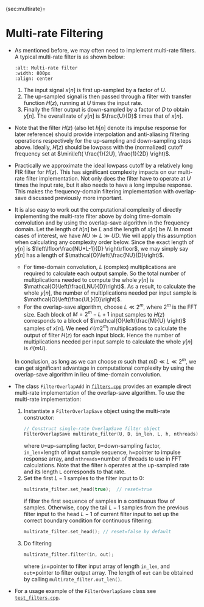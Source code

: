 (sec:multirate)=
# Multi-rate Filtering
* As mentioned before, we may often need to implement multi-rate filters. A typical multi-rate filter is as shown below:
  ```{image} ../figures/multirate.png
  :alt: Multi-rate filter
  :width: 800px
  :align: center
  ``` 
  1. The input signal $x[n]$ is first up-sampled by a factor of $U$.
  1. The up-sampled signal is then passed through a filter with
      transfer function $H(z)$, running at $U$ times the input rate.
  1. Finally the filter output is down-sampled by a factor of $D$ to
     obtain $y[n]$.
  The overall rate of $y[n]$ is $\frac{U}{D}$ times that of $x[n]$.
* Note that the filter $H(z)$ (also let $h[n]$ denote its impulse
  response for later reference) should provide interpolation and
  anti-aliasing filtering operations respectively for the up-sampling
  and down-sampling steps above. Ideally, $H(z)$ should be lowpass with
  the (normalized) cutoff frequency set at $\min\left( \frac{1}{2U},
  \frac{1}{2D} \right)$.
* Practically we approximate the ideal lowpass cutoff by a relatively
  long FIR filter for $H(z)$. This has significant complexity impacts
  on our multi-rate filter implementation. Not only does the filter
  have to operate at $U$ times the input rate, but it also needs to
  have a long impulse response. This makes the frequency-domain
  filtering implementation with overlap-save discussed previously
  more important.
* It is also easy to work out the computational complexity of directly
  implementing the multi-rate filter above by doing time-domain
  convolution and by using the overlap-save algorithm in the frequency
  domain. Let the length of $h[n]$ be $L$ and the length of $x[n]$ be
  $N$. In most cases of interest, we have $NU \gg L \gg UD$.  We will
  apply this assumption when calculating any complexity order
  below. Since the exact length of $y[n]$ is
  $\left\lfloor\frac{NU+L-1}{D} \right\rfloor$, we may simply say
  $y[n]$ has a length of $\mathcal{O}\left(\frac{NU}{D}\right)$.
  - For time-domain convolution, $L$ (complex) multiplications
     are required to calculate each output sample. So the total number
     of multiplications needed to compute the whole $y[n]$ is
     $\mathcal{O}\left(\frac{LNU}{D}\right)$. As a result, to
     calculate the whole $y[n]$, the number of multiplications needed
     per input sample is $\mathcal{O}\left(\frac{UL}{D}\right)$.
  - For the overlap-save algorithm, choose $L \ll 2^m$, where
    $2^m$ is the FFT size. Each block of $M=2^m-L+1$ input samples
    to $H(z)$ corresponds to a block of $\mathcal{O}\left(\frac{M}{U}
    \right)$ samples of $x[n]$. We need $\mathcal{O}\left(m 2^m
    \right)$ multiplications to calculate the output of filter $H(z)$
    for each input block. Hence the number of multiplications needed
    per input sample to calculate the whole $y[n]$ is
    $\mathcal{O}\left(mU\right)$. 
   
  In conclusion, as long as we can choose $m$ such that $mD \ll L \ll
  2^m$, we can get significant advantage in computational complexity
  by using the overlap-save algorithm in lieu of time-domain
  convolution.
    
* The class `FilterOverlapAdd` in [`filters.cpp`](code:filters_cpp) 
   provides an example direct multi-rate implementation of the
   overlap-save algorithm. To use the multi-rate implementation:
   1. Instantiate a `FilterOverlapSave` object using the multi-rate constructor:
      ```c++
      // Construct single-rate OverlapSave filter object
      FilterOverlapSave multirate_filter(U, D, in_len, L, h, nthreads);
      ```
      where `U`=up-sampling factor, `D`=down-sampling factor, 
      `in_len`=length of input sample sequence, `h`=pointer to
      impulse response  array, and
      `nthreads`=number of threads to use in FFT calculations.
      Note that the filter `h` operates at the up-sampled rate and its
      length `L` corresponds to that rate.
   2. Set the first $L-1$ samples to the filter input to $0$:
       ```c++
       multirate_filter.set_head(true);  // reset=true
       ```
       if filter the first sequence of samples in a continuous flow of
       samples. Otherwise, copy the tail $L-1$ samples from the previous
       filter input to the head $L-1$ of current filter input to set
       up the correct boundary condition for
       continuous filtering:
       ```c++
       multirate_filter.set_head(); // reset=false by default
       ```
    3. Do filtering
        ```c++
        multirate_filter.filter(in, out); 
        ```
        where `in`=pointer to filter input array of length `in_len`,
        and `out`=pointer to filter output array. The length of `out`
        can be obtained by calling `multirate_filter.out_len()`.
* For a usage example of the `FilterOverlapSave` class see
[`test_filters.cpp`](code:test_filters).

